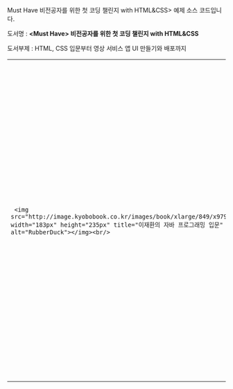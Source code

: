 Must Have 비전공자를 위한 첫 코딩 챌린지 with HTML&CSS> 예제 소스 코드입니다.

도서명 : **&lt;Must Have> 비전공자를 위한 첫 코딩 챌린지 with HTML&CSS**

도서부제 : HTML, CSS 입문부터 영상 서비스 앱 UI 만들기와 배포까지


<table>
  <tr>
   <td>
<p id="gdcalert1" ><span style="color: red; font-weight: bold"</span></p>
     
     <img src="http://image.kyobobook.co.kr/images/book/xlarge/849/x9791197149849.jpg" width="183px" height="235px" title="이재환의 자바 프로그래밍 입문" alt="RubberDuck"></img><br/>


   </td>
   <td><strong>서지 정보</strong>
<p>
・ 지은이 : 임효성
<p>
・ 출판사 : 골든래빗(주)
<p>
・ ISBN :  979-11-971498-4-9   93000
<p>
・ 정가 : 25,000원
<p>
・ 분량 : 404쪽
<p>
・ 판형 : 46배판형(183mm x 235mm) 
<p>
・ 난이도 : 입문, 초급
   </td>
   <td><strong>구매처</strong>
<p>
・ <a href="https://bit.ly/3xoPGWc​">골든래빗</a> 
<p>
・ <a href="https://bit.ly/2VgWdEG​">교보문고</a> 
<p>
・ <a href="https://bit.ly/3f1WHWg">예스24</a> ​
<p>
・ <a href="https://bit.ly/3ybW9ES​">알라딘</a> 
<p>
・ <a href="https://bit.ly/2UVrVaW">인터파크</a> ​
   </td>
  </tr>
</table>

